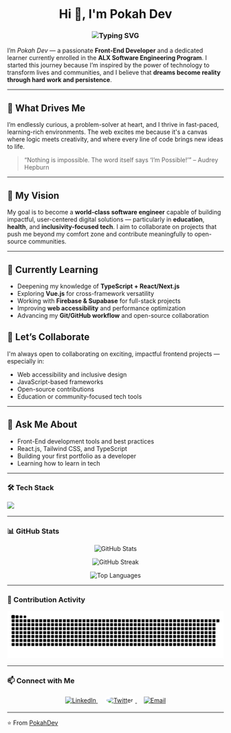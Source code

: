<h1 align="center">
  Hi 👋, I'm Pokah Dev 
</h1>

<h3 align="center">
  <img src="https://readme-typing-svg.demolab.com?font=Fira+Code&weight=600&size=24&duration=3000&pause=1000&color=FF4081&center=true&vCenter=true&width=600&lines=Frontend+Developer;Passionate+Learner;ALT+School+Certified;Building+Beautiful+Web+Experiences" alt="Typing SVG" />
</h3>


I’m *Pokah Dev* — a passionate **Front-End Developer** and a dedicated learner currently enrolled in the **ALX Software Engineering Program**. I started this journey because I’m inspired by the power of technology to transform lives and communities, and I believe that **dreams become reality through hard work and persistence**.

---

## 🌟 What Drives Me

I’m endlessly curious, a problem-solver at heart, and I thrive in fast-paced, learning-rich environments. The web excites me because it's a canvas where logic meets creativity, and where every line of code brings new ideas to life.

> “Nothing is impossible. The word itself says ‘I’m Possible!’” – Audrey Hepburn

---

## 🎯 My Vision

My goal is to become a **world-class software engineer** capable of building impactful, user-centered digital solutions — particularly in **education**, **health**, and **inclusivity-focused tech**. I aim to collaborate on projects that push me beyond my comfort zone and contribute meaningfully to open-source communities.

---

## 🧠 Currently Learning

- Deepening my knowledge of **TypeScript + React/Next.js**
- Exploring **Vue.js** for cross-framework versatility
- Working with **Firebase & Supabase** for full-stack projects
- Improving **web accessibility** and performance optimization
- Advancing my **Git/GitHub workflow** and open-source collaboration


## 🤝 Let’s Collaborate

I'm always open to collaborating on exciting, impactful frontend projects — especially in:

- Web accessibility and inclusive design  
- JavaScript-based frameworks  
- Open-source contributions  
- Education or community-focused tech tools

---

## 💬 Ask Me About

- Front-End development tools and best practices  
- React.js, Tailwind CSS, and TypeScript  
- Building your first portfolio as a developer  
- Learning how to learn in tech

---

### 🛠️ Tech Stack
<p>
  <img src="https://skillicons.dev/icons?i=html,css,js,ts,react,nextjs,vue,tailwind,firebase,supabase,git,github,vscode" />
</p>

---
### 📊 GitHub Stats
<p align="center">
  <img src="https://github-readme-stats.vercel.app/api?username=Pokah1&show_icons=true&theme=radical" alt="GitHub Stats" />
</p>

<p align="center">
  <img src="https://github-readme-streak-stats.herokuapp.com/?user=Pokah1&theme=radical" alt="GitHub Streak" />
</p>

<p align="center">
  <img src="https://github-readme-stats.vercel.app/api/top-langs/?username=Pokah1&layout=compact&theme=radical" alt="Top Languages" />
</p>

---


### 🐍 Contribution Activity
<p align="center">
  <img src="https://raw.githubusercontent.com/Pokah1/Pokah1/output/snake.svg" alt="Snake animation" />
</p>


---

### 📫 Connect with Me  

<p align="center">
  <a href="https://www.linkedin.com/in/odokwo-dev01/" target="_blank">
    <img src="https://cdn.jsdelivr.net/gh/devicons/devicon/icons/linkedin/linkedin-original.svg" 
         alt="LinkedIn" width="40" height="40"/>
  </a>
  &nbsp;&nbsp;&nbsp;
  <a href="https://twitter.com/Sir_Pokah" target="_blank">
    <img src="https://raw.githubusercontent.com/danielcranney/readme-generator/main/public/icons/socials/twitter.svg" 
         alt="Twitter" width="40" height="40" style="background-color:white; border-radius:50%; padding:5px;"/>
  </a>
  &nbsp;&nbsp;&nbsp;
  <a href="mailto:edikanodokwo@gmail.com">
    <img src="https://cdn.jsdelivr.net/gh/devicons/devicon/icons/google/google-original.svg" 
         alt="Email" width="40" height="40"/>
  </a>
</p>



---

⭐️ From [PokahDev](https://github.com/Pokah1)
